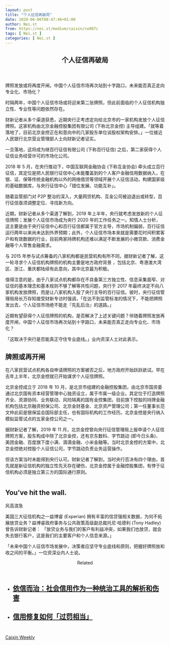 ```yaml
---
layout: post
title: "个人征信再破局"
date: 2020-06-06T08:47:46+01:00
author: Nei.st
from: https://nei.st/medium/caixin/cw907c
tags: [ Nei.st ]
categories: [ Nei.st ]
---
```


<article class="post-20332 post type-post status-publish format-standard hentry category-caixin" id="post-20332"> <header class="page-header medium Archives"><div class="page-header__image"></div><div class="page-header__content"><h1 class="page-title text-align-center">个人征信再破局</h1></div> </header><div class="entry-content aesop-entry-content" id="post-20332-content"><link as="font" crossorigin="anonymous" href="//cdn.jsdelivr.net/gh/0nd1jyU39XQ/_/glyph/font-face/0uIzqoZjSuJfvSBnvgXTcApMtcVhMcpr.woff" rel="preload" type="font/woff"/><link as="font" crossorigin="anonymous" href="//cdn.jsdelivr.net/gh/0nd1jyU39XQ/_/glyph/font-face/1sTnSLZWDKucPX6SAk.woff" rel="preload" type="font/woff"/><p class="blog-post__description">牌照发放或将再度开闸。中国个人征信市场再次站到十字路口，未来能否真正走向专业化、市场化？</p><span id="more-20332"></span><div class="container img"></div><p>时隔两年，中国个人征信市场或将迎来第二张牌照，但此前面临的个人征信机构独立性、专业性等问题依然存在。</p><p>财新记者从多个渠道获悉，近期央行正考虑定向给北京市的一家机构发放个人征信牌照。这家机构由北京金融控股集团有限公司 (下称北京金控) 主导组建。「就等着落地了，目前北京金控正在和意向中的几家股东单位谈股权架构安排。」一位接近人民银行北京营业管理部人士向财新记者证实。</p><p>一旦落地，这将成为继百行征信有限公司 (下称百行征信) 之后，第二家获得个人征信业务经营许可的市场化公司。</p><p>2018 年 5 月，在央行推动下，中国互联网金融协会 (下称互金协会) 牵头成立百行征信，其定位是把人民银行征信中心未能覆盖到的个人客户金融信用数据纳入，在银、证、保等传统金融机构以外的网络借贷等领域开展个人征信活动，构建国家级的基础数据库，与央行征信中心「错位发展、功能互补」。</p><p>随着监管部门对 P2P 整治的深入，大量网贷机构、互金公司被迫退出或转型，百行征信亟须调整定位、寻找新方向。</p><div class="code-block code-block-1" style="margin: 8px 0; clear: both;"><div class="container ads_KbHEVhh8Rw"><div class="card card--blog post-sidebar"><div class="card-body"><div class="logo_ngcontent-kty-0"> </div><div class="iframe-blocker U6XAMK63Vh00WqvF2BacIQ"><div class="background-h60B"> </div><div class="WumZiPCS4MeMw4pxQ"> </div></div></div><div class="card-footer"><div class="card-footer-wrapper" layout="row bottom-left"></div></div></div></div></div><p>近期，财新记者从多个渠道了解到，2019 年上半年，央行就考虑发放新的个人征信牌照；发展个人征信市场成为央行 2020 年的工作任务之一。知情人士分析，这主要是由于央行征信中心和百行征信都属于官方主导，市场机制偏弱，百行征信运行两年以来尚未达到外界预期；此外，个人征信市场本来就是需要花时间积累客户和有效数据的行业，目前两家持牌机构还难以满足不断发展的小微贷款、消费金融等个人零售金融需求。</p><p>与 2015 年参与试点筹备的八家机构都是民营机构有所不同，据财新记者了解，这一轮寻求个人征信机构牌照的机构主要是地方政府背景 ，包括北京、粤港澳大湾区、浙江、重庆都陆续有此意向，其中北京最为积极。</p><p>值得注意的是，由于八家试点机构都存在不具备第三方独立性、信息采集面窄、对征信的基本理念和基本规则不够了解等共性问题，央行于 2017 年最终决定不向八家机构发放牌照，而是让八家机构入股了央行主导的百行征信。彼时，央行征信管理局局长万存知接受财新专访时强调，「在达不到监管标准的情况下，不能把牌照发出去，个人征信市场绝不能走『先乱后治』的道路。」</p><p>近期有望获得个人征信牌照的机构，是否解决了上述关键问题？伴随着牌照发放再度开闸，中国个人征信市场再次站到十字路口，未来能否真正走向专业化、市场化？</p><p>「这取决于央行是否能真正守住专业底线。」业内资深人士对此表示。</p><h2>牌照或再开闸</h2><p>在八家民营试点机构各自申请牌照的方案被否之后，地方政府开始跃跃欲试。早在去年上半年，北京金控就已开始谋求个人征信牌照。</p><div class="code-block code-block-1" style="margin: 8px 0; clear: both;"><div class="container ads_KbHEVhh8Rw"><div class="card card--blog post-sidebar"><div class="card-body"><div class="logo_ngcontent-kty-0"> </div><div class="iframe-blocker U6XAMK63Vh00WqvF2BacIQ"><div class="background-h60B"> </div><div class="WumZiPCS4MeMw4pxQ"> </div></div></div><div class="card-footer"><div class="card-footer-wrapper" layout="row bottom-left"></div></div></div></div></div><p>北京金控成立于 2018 年 10 月，是北京市组建的金融控股集团，由北京市国资委通过北京国有资本经营管理中心独资设立，属于市属一级企业。其定位于打造牌照齐全、资源协同、业务联动、风险隔离的国有金控集团，目前旗下控股的持牌金融机构包括北京融资担保公司、北京金财基金、北京资产管理公司；第一任董事长范文仲此前是银保监会国际部主任，也有国际机构的工作经历。北京金控是央行纳入模拟监管试点的五家金控公司之一。</p><p>据财新记者了解，2019 年 11 月，北京金控曾向央行征信管理局上报申请个人征信牌照方案，股东构成中除了北京金控，还有京东数科、字节跳动 (即今日头条)、美团金融、百度旗下度小满、滴滴金融、小米金融等。当时北京金控的方案中，北京金控绝对控股个人征信公司，字节跳动负责业务运营操作。</p><p>但该方案当时未能得到央行认可。财新记者了解到，当时央行否决有四个理由，首先就是新征信机构的独立性先天存在硬伤，北京金控属于金融控股集团，有悖于征信机构必须是独立第三方的国际通行原则。</p><div class="aesop-content-comp-wrap aesop-content-comp-columns-1" id="aesop-content-component"><div class="container img gfw edge"><div class="BarrierFailsafe__fullBarrier___2bFWd"><div class="aspectRatioPlaceholder nykpaywall"><div class="progressiveMedia" data-height="880" data-width="1040"> <img alt="" class="progressiveMedia-image lazyload" data-src="https://cdn.jsdelivr.net/gh/0nd1jyU39XQ/_/img/1/full-desktop@2x.png" src="https://cdn.jsdelivr.net/gh/0nd1jyU39XQ/_/img/1/full-desktop@2x.png"/></div></div><h1 class="BarrierFailsafe__header___1VGQh">You’ve hit the wall.</h1><div class="BarrierFailsafe__body___2hQxl">风高浪急 <a class="wdAUwEkxSXQjBoQ" href="https://nei.st/medium/j2c6srlbezlceyrdintsxq" rel="noopener noreferrer nofollow" target="_blank"><span class="svgIcon svgIcon--questionMark svgIcon--19px"></span></a></div></div></div></div><p>美国三大征信机构之一益博睿 (Experian) 拥有丰富的信贷强相关数据，为何不拓展放贷业务？益博睿政府事务与公共政策高级副总裁托尼·哈德利 (Tony Hadley) 曾告诉财新记者： 「放贷业务与我们的客户有利益冲突，如果我们也放贷，就会失去银行客户，这是我们的主要客户和个人信息来源。」</p><p>「未来中国个人征信市场发展中，决策者应坚守专业底线和原则，把握好牌照放和收之间的平衡。」一位资深业内人士说。</p><section class="jsx-1092709871 collection"><header class="jsx-1092709871 container"><span class="jsx-65431776 text-icon text-right size-md spacing-xxtight weight-medium"><span class="jsx-65431776 text"><span class="jsx-1092709871">Related</span></span></span></header><ul class="jsx-1092709871 collection-list"><li class="jsx-1092709871"><section class="jsx-2013367371 container"><div class="jsx-2013367371 content no-cover type-collection"><div class="jsx-2013367371 left"> <a class="jsx-2013367371" href="https://nei.st/medium/initium/china-social-credit"><h2 class="jsx-2996311878 sidebar">依信而治：社会信用作为一种统治工具的解析和伤害</h2> </a></div></div></section></li><li class="jsx-1092709871"><section class="jsx-2013367371 container"><div class="jsx-2013367371 content no-cover type-collection"><div class="jsx-2013367371 left"> <a class="jsx-2013367371" href="https://nei.st/medium/caixin/cw904f"><h2 class="jsx-2996311878 sidebar">信用修复如何「过罚相当」</h2> </a></div></div></section></li></ul></section><div class="container qyoLgsBMfk2RyP6PZqEQUQ"><div class="TA9FsqtAclEQEnnC"><a class="q9pBoz6iftkg" href="https://nei.st/medium/caixin?source=cw907"><div class="ISq0AssRMiRdK46s31e1tA"><div class="VBC0sS11TRzyNj7ur4DqLQ"></div></div></a></div></div><div class="code-block code-block-2" style="margin: 8px 0; clear: both;"> <br/><div class="container ads_KbHEVhh8Rw"><div class="card card--blog post-sidebar"><div class="card-body"><div class="logo_ngcontent-kty-0"> </div><div class="iframe-blocker U6XAMK63Vh00WqvF2BacIQ"><div class="background-h60B"> </div><div class="WumZiPCS4MeMw4pxQ"> </div></div></div><div class="card-footer"><div class="card-footer-wrapper" layout="row bottom-left"></div></div></div></div></div></div> <footer class="entry-footer"><div class="categories icon-link"><a href="https://nei.st/category/medium/caixin" rel="category tag">Caixin Weekly</a></div> </footer></article>
